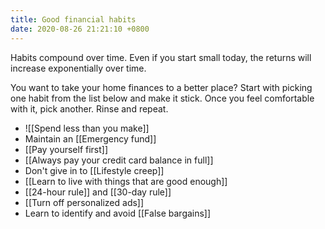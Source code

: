 ```yaml
---
title: Good financial habits
date: 2020-08-26 21:21:10 +0800
---
```


Habits compound over time. Even if you start small today, the returns will increase exponentially over time.

You want to take your home finances to a better place? Start with picking one habit from the list below and make it stick. Once you feel comfortable with it, pick another. Rinse and repeat.

- ![[Spend less than you make]]
- Maintain an [[Emergency fund]]
- [[Pay yourself first]]
- [[Always pay your credit card balance in full]]
- Don't give in to [[Lifestyle creep]]
- [[Learn to live with things that are good enough]]
- [[24-hour rule]] and [[30-day rule]]
- [[Turn off personalized ads]]
- Learn to identify and avoid [[False bargains]]